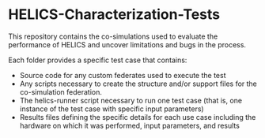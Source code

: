 # HELICS-Characterization-Tests

This repository contains the co-simulations used to evaluate the performance of HELICS and uncover limitations and bugs in the process.

Each folder provides a specific test case that contains:

* Source code for any custom federates used to execute the test
* Any scripts necessary to create the structure and/or support files for the co-simulation federation.
* The helics-runner script necessary to run one test case (that is, one instance of the test case with specific input parameters)
* Results files defining the specific details for each use case including the hardware on which it was performed, input parameters, and results

